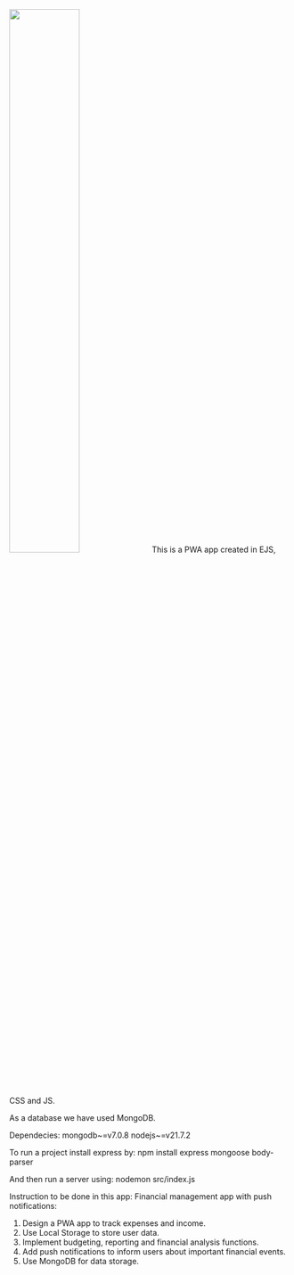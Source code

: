<img src="https://github.com/bartoszjarzynski/finance_monitoring/assets/72377404/c880e24d-1ea6-4fd5-a16a-6597849fe5ac" width=50% height=50%>
This is a PWA app created in EJS, CSS and JS.

As a database we have used MongoDB.

Dependecies:
  mongodb~=v7.0.8
  nodejs~=v21.7.2

To run a project install express by:
  npm install express mongoose body-parser

And then run a server using:
  nodemon src/index.js

Instruction to be done in this app:
  Financial management app with push notifications:
1. Design a PWA app to track expenses and income.
2. Use Local Storage to store user data.
3. Implement budgeting, reporting and financial analysis functions.
4. Add push notifications to inform users about important financial events.
5. Use MongoDB for data storage.
